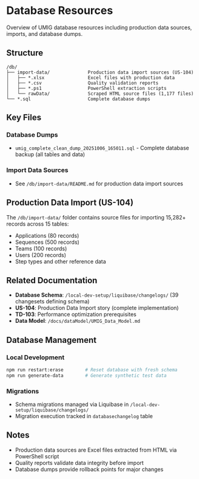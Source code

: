 # Database Resources

Overview of UMIG database resources including production data sources, imports, and database dumps.

## Structure

```
/db/
├── import-data/              Production data import sources (US-104)
│   ├── *.xlsx                Excel files with production data
│   ├── *.csv                 Quality validation reports
│   ├── *.ps1                 PowerShell extraction scripts
│   └── rawData/              Scraped HTML source files (1,177 files)
└── *.sql                     Complete database dumps
```

## Key Files

### Database Dumps

- `umig_complete_clean_dump_20251006_165011.sql` - Complete database backup (all tables and data)

### Import Data Sources

- See `/db/import-data/README.md` for production data import sources

## Production Data Import (US-104)

The `/db/import-data/` folder contains source files for importing 15,282+ records across 15 tables:

- Applications (80 records)
- Sequences (500 records)
- Teams (100 records)
- Users (200 records)
- Step types and other reference data

## Related Documentation

- **Database Schema**: `/local-dev-setup/liquibase/changelogs/` (39 changesets defining schema)
- **US-104**: Production Data Import story (complete implementation)
- **TD-103**: Performance optimization prerequisites
- **Data Model**: `/docs/dataModel/UMIG_Data_Model.md`

## Database Management

### Local Development

```bash
npm run restart:erase        # Reset database with fresh schema
npm run generate-data        # Generate synthetic test data
```

### Migrations

- Schema migrations managed via Liquibase in `/local-dev-setup/liquibase/changelogs/`
- Migration execution tracked in `databasechangelog` table

## Notes

- Production data sources are Excel files extracted from HTML via PowerShell script
- Quality reports validate data integrity before import
- Database dumps provide rollback points for major changes
